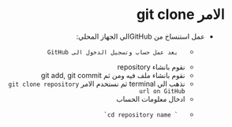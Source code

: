 # <div dir=rtl>	الامر git clone</div>
<div dir=rtl>

		
* 	عمل استنساخ من GitHubالي الجهاز المحلي:  
	-		بعد عمل حساب وتسجيل الدخول الى GitHub 
	-	 نقوم بانشاء repository
	-	 نقوم بانشاء ملف فيه ومن ثم git add, git commit
	-	 نذهب الي terminal ثم نستخدم الامر ` git clone repository url on GitHub `
	-	 ادخال معلومات الحساب
	-	 	` cd repository name`


 </dir>
